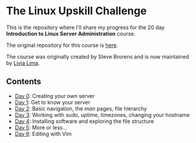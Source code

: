 # The Linux Upskill Challenge

This is the repository where I'll share my progress for the 20 day **Introduction to Linux Server Administration** course.

The original repository for this course is [here](https://github.com/livialima/linuxupskillchallenge).

The course was originally created by Steve Brorens and is now maintained by [Livia Lima](https://bio.link/livialima).

## Contents

- [Day 0](day0.md): Creating your own server
- [Day 1](day1.md): Get to know your server
- [Day 2](day2.md): Basic navigation, the *man* pages, file hierarchy
- [Day 3](day3.md): Working with sudo, uptime, timezones, changing your hostname
- [Day 4](day4.md): Installing software and exploring the file structure
- [Day 5](day5.md): More or less...
- [Day 6](day6.md): Editing with Vim

